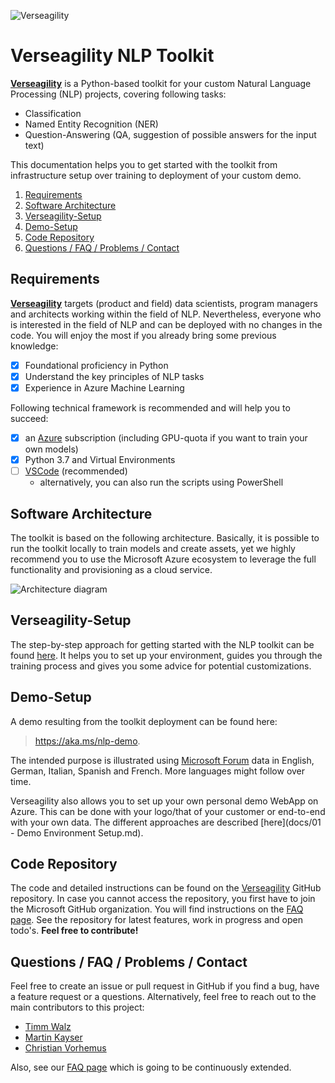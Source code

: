 ![Verseagility](./.attachments/verseagility.png)

# Verseagility NLP Toolkit

[**Verseagility**](https://github.com/microsoft/verseagility) is a Python-based toolkit for your custom Natural Language Processing (NLP) projects, covering following tasks:
- Classification
- Named Entity Recognition (NER)
- Question-Answering (QA, suggestion of possible answers for the input text)

This documentation helps you to get started with the toolkit from infrastructure setup over training to deployment of your custom demo.

1. [Requirements](#requirements)
1. [Software Architecture](#software-architecture)
1. [Verseagility-Setup](#verseagility-setup)
1. [Demo-Setup](#demo-setup)
1. [Code Repository](#code-repository)
1. [Questions / FAQ / Problems / Contact](#questions-/-faq-/-problems-/-contact)

## Requirements
[**Verseagility**](https://github.com/microsoft/verseagility) targets (product and field) data scientists, program managers and architects working within the field of NLP. Nevertheless, everyone who is interested in the field of NLP and can be deployed with no changes in the code. You will enjoy the most if you already bring some previous knowledge:
* [x] Foundational proficiency in Python
* [x] Understand the key principles of NLP tasks
* [x] Experience in Azure Machine Learning

Following technical framework is recommended and will help you to succeed:
* [x] an [Azure](https://portal.azure.com) subscription (including GPU-quota if you want to train your own models)
* [x] Python 3.7 and Virtual Environments
* [ ] [VSCode](https://code.visualstudio.com/docs/?dv=win) (recommended)
  - alternatively, you can also run the scripts using PowerShell

## Software Architecture
The toolkit is based on the following architecture. Basically, it is possible to run the toolkit locally to train models and create assets, yet we highly recommend you to use the Microsoft Azure ecosystem to leverage the full functionality and provisioning as a cloud service.

![Architecture diagram](./.attachments/architecture-verseagility-v1-2.PNG)

## Verseagility-Setup
The step-by-step approach for getting started with the NLP toolkit can be found [here](docs/). It helps you to set up your environment, guides you through the training process and gives you some advice for potential customizations.

## Demo-Setup
A demo resulting from the toolkit deployment can be found here:
> https://aka.ms/nlp-demo.

The intended purpose is illustrated using [Microsoft Forum](https://answers.microsoft.com) data in English, German, Italian, Spanish and French. More languages might follow over time.

Verseagility also allows you to set up your own personal demo WebApp on Azure. This can be done with your logo/that of your customer or end-to-end with your own data. The different approaches are described [here](docs/01 - Demo Environment Setup.md).

## Code Repository
The code and detailed instructions can be found on the [Verseagility](https://github.com/microsoft/verseagility) GitHub repository. In case you cannot access the repository, you first have to join the Microsoft GitHub organization. You will find instructions on the [FAQ page](docs/FAQ.md). See the repository for latest features, work in progress and open todo's. **Feel free to contribute!**

## Questions / FAQ / Problems / Contact
Feel free to create an issue or pull request in GitHub if you find a bug, have a feature request or a questions.
Alternatively, feel free to reach out to the main contributors to this project:
- [Timm Walz](mailto:timm.walz@microsoft.com)
- [Martin Kayser](https://github.com/maknotavailable)
- [Christian Vorhemus](mailto:christian.vorhemus@microsoft.com)

Also, see our [FAQ page](docs/FAQ.md) which is going to be continuously extended.
